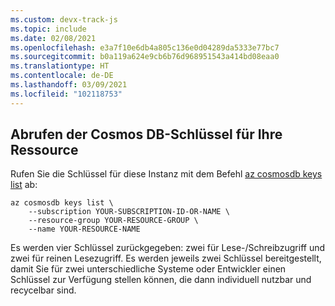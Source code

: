 ```yaml
---
ms.custom: devx-track-js
ms.topic: include
ms.date: 02/08/2021
ms.openlocfilehash: e3a7f10e6db4a805c136e0d04289da5333e77bc7
ms.sourcegitcommit: b0a119a624e9cb6b76d968951543a414bd08eaa0
ms.translationtype: HT
ms.contentlocale: de-DE
ms.lasthandoff: 03/09/2021
ms.locfileid: "102118753"
---
```

## <a name="get-the-cosmos-db-keys-for-your-resource"></a>Abrufen der Cosmos DB-Schlüssel für Ihre Ressource

Rufen Sie die Schlüssel für diese Instanz mit dem Befehl [az cosmosdb keys list](/cli/azure/cosmosdb/keys#az_cosmosdb_keys_list) ab:

```azurecli
az cosmosdb keys list \
    --subscription YOUR-SUBSCRIPTION-ID-OR-NAME \
    --resource-group YOUR-RESOURCE-GROUP \
    --name YOUR-RESOURCE-NAME
```

Es werden vier Schlüssel zurückgegeben: zwei für Lese-/Schreibzugriff und zwei für reinen Lesezugriff. Es werden jeweils zwei Schlüssel bereitgestellt, damit Sie für zwei unterschiedliche Systeme oder Entwickler einen Schlüssel zur Verfügung stellen können, die dann individuell nutzbar und recycelbar sind. 